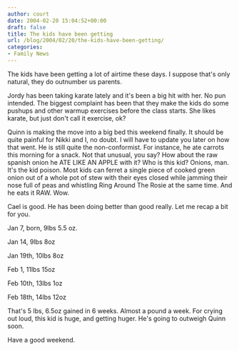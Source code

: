 ```yaml
---
author: court
date: 2004-02-20 15:04:52+00:00
draft: false
title: The kids have been getting
url: /blog/2004/02/20/the-kids-have-been-getting/
categories:
- Family News
---
```


The kids have been getting a lot of airtime these days.  I suppose that's only natural, they do outnumber us parents.  




Jordy has been taking karate lately and it's been a big hit with her.  No pun intended.  The biggest complaint has been that they make the kids do some pushups and other warmup exercises before the class starts.  She likes karate, but just don't call it exercise, ok?




Quinn is making the move into a big bed this weekend finally.  It should be quite painful for Nikki and I, no doubt.  I will have to update you later on how that went.  He is still quite the non-conformist.  For instance, he ate carrots this morning for a snack.  Not that unusual, you say?  How about the raw spanish onion he ATE LIKE AN APPLE with it?  Who is this kid?  Onions, man.  It's the kid poison.  Most kids can ferret a single piece of cooked green onion out of a whole pot of stew with their eyes closed while jamming their nose full of peas and whistling Ring Around The Rosie at the same time.  And he eats it RAW.  Wow.




Cael is good.  He has been doing better than good really.  Let me recap a bit for you.




Jan 7, born, 9lbs 5.5 oz.  

Jan 14, 9lbs 8oz  

Jan 19th, 10lbs 8oz  

Feb 1, 11lbs 15oz  

Feb 10th, 13lbs 1oz  

Feb 18th, 14lbs 12oz




That's 5 lbs, 6.5oz gained in 6 weeks.  Almost a pound a week.  For crying out loud, this kid is huge, and getting huger.  He's going to outweigh Quinn soon.




Have a good weekend.




